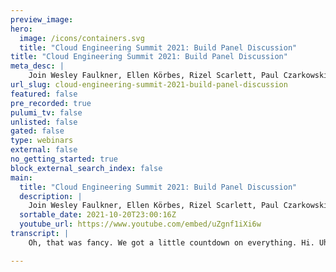 ```yaml
---
preview_image:
hero:
  image: /icons/containers.svg
  title: "Cloud Engineering Summit 2021: Build Panel Discussion"
title: "Cloud Engineering Summit 2021: Build Panel Discussion"
meta_desc: |
    Join Wesley Faulkner, Ellen Körbes, Rizel Scarlett, Paul Czarkowski as they discuss a variety of topics related to Cloud Engineering.
url_slug: cloud-engineering-summit-2021-build-panel-discussion
featured: false
pre_recorded: true
pulumi_tv: false
unlisted: false
gated: false
type: webinars
external: false
no_getting_started: true
block_external_search_index: false
main:
  title: "Cloud Engineering Summit 2021: Build Panel Discussion"
  description: |
    Join Wesley Faulkner, Ellen Körbes, Rizel Scarlett, Paul Czarkowski as they discuss a variety of topics related to Cloud Engineering.
  sortable_date: 2021-10-20T23:00:16Z
  youtube_url: https://www.youtube.com/embed/uZgnf1iXi6w
transcript: |
    Oh, that was fancy. We got a little countdown on everything. Hi. Uh Welcome to this uh build panel at the Cloud Engineering Summit. My name is Paul Chikos and I am honored to be in the virtual presence of this amazing group of experts. How about we all take a moment to introduce ourselves? Uh Let's start with Rozelle. Yeah, sure. So, like you said, my name is Roselle. I currently work at github as a junior developer advocate. Um You can follow me on black girl bits. I'm probably gonna follow back and interact with you. So definitely follow me there. Um I have like a background in software engineering, mostly front end. So I wouldn't call myself an expert in cloud development, but I'm excited to learn from the other panelists. Awesome. And uh Wesley tell us a little bit about yourself. Sure. My name is Wesley Faulkner. I'm currently the head of community at a company called Single Store. They're a database company that is unifying both column and roto that's whole plug. Uh And uh I've been there for about three months, but before that, I was a developer advocate for a company named Daily doing web RT C work. And even before that, I was a developer advocate and a technical community manager for Mango DB. Uh So my, my foot in the cloud has been in several different buckets. Uh If, if that's, if that's where we're using rain analogies. Uh And I'm also on Twitter, I'm Wesley 83 there as on many services. And so please reach out to me as well because I love talking to people. Now Wesley, I was told that you also hold the world record for the number the most amount of soup dumplings eaten in an hour. Is that true? Um I don't know where that information came from. Um I've hired a scrubbing agency to remove that from the internet. So um it should not be found anymore. Uh but that that is not true and so I will, like I said, publicly deny it uh officially. Ok. Well, we we can just cut that in editing, ok, guys. Alright. I've got confirmation. We're cutting editing Ellen finally. Uh last but not least. Yeah, I'm Alan. Um I work at Tilt um head of product, the tilt um tilt is a development environment as code solution basically. Um And I've been in the Cuber developer experience side of things for, I don't know, quite a few years now. I used to do that for first. So uh some of you might recognize me from talks and whatever some of you might recognize me from like Twitter shit posting. Um We were talking earlier about the bios and then people were asking, OK, how far back should I go in the bio? And then there were some jokes there. So I would just like to clarify that my parents met uh when they were working in the state data processing company that existed in Brazil at the time. And according to my mom, my father would type a little bit and then look at her and then type a little bit and then look at her and yeah, and long story short, I'm here now. Well, I'm glad that he touched a little bit and looked at her and then touched a little bit more because it brought something wonderful into this world. You're too kind and stop it. I guess we should uh get started. And one of the things I thought about uh we're at this thing called the Cloud Engineering Summit. And I'm gonna be a little bit honest and say, I don't even really fully understand what a cloud engineer is like. I come from an off background. And so I do know that from like from experience that the practical difference between say ac admin and a devs engineer is about $100,000 a year. But I don't know if that's the same for software engineer or C and cloud engineer or if there's a little bit more in depth and uh a little bit more to it that, that's a question sort of, I will jump on that one. I would say that the difference is uh there's several different specialties and several different varieties. And so, um being able to orchestrate different types of environments based on your needs and wants can be very custom targeted for, for even verticals. Like if you're in finance, if you're in uh a place where you're dealing with extremely highly regulate, regulated industries, it's, it's a variety variety of different things. But I would say a cloud engineer is someone who is more infra uh versed on how the infrastructure is set up and how it's orchestrated and how it's maintained. And so, uh there's a lot more of like getting what the requirements are and making sure that it, it works the best as possible, but also being able to troubleshoot different specific types of environments but have them look almost the same depending on your needs. Yeah, I would agree with you. I mean, I have a background in software engineering and I've like played around with Aws and Kubernetes a little bit, but I wouldn't say like, I understand every single thing that's going on and why I'm doing it. And I'm not like provision and maintaining some of these things. I sometimes had to do those because I like worked at startups and, you know, there was nobody else to like, set up a Dynamo DB table, but I don't think I had, have enough like knowledge and background. So there is there is a big difference to me. Yeah, I to me it's a bit like for example, you have a game engine developer is that a software engineer? I think whatever the title we're talking about is a specialization of software engineering. And sometimes even you can be working on the thing and not for example, you can be working on cloud stuff but you're not a cloud engineer, for example, maybe you're doing something and all the cloud stuff is abstracted away and all you have to do is whatever thing you are a specialist on and you don't really know what you're doing even though you are doing effectively cloud development. So two fa do I, am I a security engineer now? Absolutely. You're now the security engineer and you're now responsible for the security of the entire site going forward. That's just, that's how it works. I I will watch for you on linkedin for that. OK. Thanks. So I guess that's probably a really good point. It feels like we're seeing a lot more of like the, you know, the concept of like that full stack engineer that does everything and you know, maybe that is one person wearing many hats, maybe it's like the line blurring between like what is infrastructure code, what's app code and like even like what's uh like application life cycle with like C I CD and G ops and stuff like that. So that line appears to be getting blurry. Like, is, is, is that accurate? And if it is, do you'll see it as a good thing or do we, can we take it too far or not far enough? I think that I, it's, I've seen you come off of me, Ellen so you can jump in. Um, but I think that maybe it's getting a little blurry but I don't know if that's a good thing because I don't think that everyone should, everyone can't be a generalist or good at every single thing. So it almost doesn't make sense. It's good to like have like that extra knowledge to be able to like dive in if something's broken, you know how to like try to like noodle your way around there. But I don't think that like all software engineers should be doing infrastructure development and all infrastructure engineers should be doing app development. Um because I don't think things will look great. Like that's like a back end developer doing CS S that's, that's not gonna look as great as we hope would. It would. Yeah, I, I guess I have strong opinions on this. Um So at my job, we, what we do is basically abstract away uh puberty and microservices complications so that people can do what their actual job is. And that's kind of our goal. But also from the companies we work with, for example, sometimes uh people are oh doing acts with Cubers is hard and then we go like, oh we can add a few buttons here so that uh you just click a button and then Cubers does the thing and then we bring it back to them and then they're like, no, no, no, no, no. The developers should not click on anything. Cubers. They should just write their code. Don't let them touch cubers. So I, I feel like what I see is a very strong push towards let's keep it separate because when we try to mix it up, everyone is confused and I know this opinion is not popular in many circles. But what I can see like put on the, put the feet on the ground and in the actual people working that day to day, uh definitely the more you try to mix disciplines, the more messy it is. So what I would say is have someone who really knows all the cloud stuff, they set it up, they create the automation, the abstractions. Um And then like, oh yeah, you're a front end developer, a backend developer, a security engineer or whatever. Well, maybe security is different. But um all the other developers should like be really good at your thing and then let the person who's doing the thing be really good at their thing. I, I have to say it kind of reminds me of uh I, I did, I left this out of my bio because, you know, we we're constrained on time. But uh I used to for about a decade, I was a social media manager, like in the very beginning of when social was a thing for companies to start actually doing a live channel, right? That this was on uh a live journal. This is friends actually, I think so a little bit later. Yeah, but when, when social media marketing was basically, can you post the Facebook? That's basically what it was. And then it went into once you past on post on Facebook, you have to like attach an image. So now you have to do a little like image editing and then you have to do video because video is gonna scale and that's why we're gonna reach people because that's better. So you have to do video editing and then, oh we need to do metrics, you need to make sure to see if it's working. And so you need to do some analytics and, and do some analytics and tied to that. Oh But you know, animated gifts are really good too. So you need to do that. Oh And we need to do um some uh some, some overlays and some compositing in order to make sure that all the other stuff kind of like really comes together and then, oh we need to do some like a BM like some um uh account based marketing. So you need to target to make sure our message goes to specific places Oh, and then we also need to buy some ads. And so we need to do some ad targeting on top of that to make sure that it, it, it just kept growing and growing and growing as the market became more sophisticated. And then, then we started having more tools to actually target the thing that we're trying to do. And then we had some automation that was brought in to help make it so that you can just post once and it goes everywhere. Um So I think there are positions where you want someone to kind of try to do everything. It, it may not be the best, but it's better than not doing it at all. But uh as you go grow into more specialized and more um bigger budget and you, you've gotten the all the, the low hanging fruit is gone and you're trying to do optimizations, you're gonna need specializations in every little thing in order to really not just leverage what your, what your um that that specific thing, what your advantage is and that one platform. But you also need to make sure that for whatever you're doing that not just the defaults of what you think is good, but just really tweaking it, doing the testing, look at the numbers and really fine tuning that knob to get it right. But also it's good from uh like an employee employer relationship to realize that um when uh talking about the analogy of social media, um those roles like entry level, social media roles and they want you to do everything. If the employer is not really educated on all the nuance into what our role is, then us in the field will be undervalued because they won't understand all of the things that are on our plates and that we're responsible for or also how much better and worse it can go. Like there's a huge variability on how you execute. You can make it just work or you could make it like optimized for like your, your bills to be lower or like your down time to be shorter um or um your replication uh in different regions to, to, to, to be optimized for where your data lives as opposed to where it's access to, to cold storage to like life management of where things are. You know, there's, there's whole kinds of tier that you can do and it's very complicated and it is getting simpler because it's allowing one person to do a lot of big different things by trusting in some of this infrastructure. But um as you get bigger, there's gonna be more uh nuance. Uh And even if you see like these large companies that have security breaches because they don't have people specializing in security, they check a couple of boxes and they think, hey, I'm good the with more, more users, more visibility, uh your target becomes bigger. And so, and that's gonna be for every link in the chain. So uh yes, it's good that that things are getting more complicated. But yes, as you get bigger, you should, in my opinion become a little bit more specialized, right? So I feel like, oh, go ahead. So, yeah, let me, let me pick up something that Bosley said. Um I think it's important for people to realize that. Well, like he said, at different scales, things are different. So for example, you have a startup, it's like five people. Yeah, you're gonna have to do everything or, you know, things that it feels like everything because there's no, no other way. But the thing is you're not gonna do a great job at any of them. And when your company grows to 50 people, uh people are gonna spend a lot of time fixing all the things you didn't do very well and that's fine, that's normal. Um But then the thing is at that scale, you shouldn't be looking for more people who can do everything just like the the person who wasn't the five people startup did. Uh Now you're looking for experts and then uh it's important to have the, you know, principal senior staff director of something, something to have like one person who actually is familiar with the whole field to coordinate all the experts. So that's important. But if you try and get that person, the senior some director, blah, blah, blah to, to actually do all the things that person is gonna go. Absolutely. Like, yeah, their head's gonna explode because it's too much. So at, at, at one point, the person who knows everything should do everything because there's no other alternative later, that person is gonna stop doing, the thing is gonna start coordinating and letting the people who actually understand all the details, do their jobs. So in, I guess in the olden days we would often like at the enterprise level, call that person, the enterprise architect is there like a like a cloud architect type role or position that would be different enough from that to be its own thing. Uh Or is that even something we don't necessarily even need now uh like a dedicated like architect type role? I think at that level, the person should like whoever is in that position should be up to date on whatever the industry is. So if you're there something something architect in 2021 you need to know cloud stuff. That's my my take. If you don't, then you probably should not be in that position. I've talked a lot. So I'm trying like to hog the mic but I'll just say one little thing. Um uh What you're saying makes sense in terms of the skill, but not necessarily the title titles come and go and they just get made up. Uh What's most important is the skill set uh over whatever you call it. So um depending on like we mentioned the scale of the company, you, you might have all the things. Um but as you get bigger, um you actually might need more like AAA specific cloud architect for each cloud maybe or something. I don't know. Um But uh yeah, the the the the skill is the big top line, not necessarily the title, right? And then from the like the difference between like infrastructure and application focus like developers, like, you know, in the past, they were super distinct, we kind of merged them together with de Ops, we kind of split them out a little bit more with SRE uh and with some other things like, where do you all feel like that fits? Is it was, it was, it was it too far when like every Dev team had their own Dev op or is it too far when we have a separate Devs team? Like, how do you all feel like that sort of stuff uh should work in a, in a healthy medium size environment? I don't think it's too far to have a DEV ops team that's dedicated to a software engineering team. Um Like I mentioned already, I've been on in startups where like, we didn't have that because we weren't at that level yet. So it was kind of just me like putting up lambdas and being like, oh, I hope this is right. Uh And I mean, nothing, nothing broke and I think everything's fine, but it would have been great to have a Dev Ops team to make sure everything was going very smoothly. Um Even for like releases that we did, they were so crazy. Like we would like do releases at like 9:10 p.m. and like it would be very manual because none of us really had those skills. So looking back, if I, if we had a Dev Ops team, and if we like grew to that point where we could have one, I think that would have been very helpful, we would have been able to like move faster and understand um like how to optimize everything. So cloud engineers dev ops whatever if you have like a team of back end, front end and quote unquote full stack developers, like I think a DEV ops team is definitely beneficial. I I think there's a, when we look at the, well, let's call, it says admin like way going to the roots and then what we have nowadays, I think the main difference is like back then the developer was separate from whoever would put things in production. So I would, here's my binary. Now you throw, you know, shoot it into the cloud with a cannon. I don't know how it works. Um And so because of that, the teams are separate, right? And now people went into UPS and I think it went too far into wanting every developer to understand the infrastructure. I think that, to me, that's completely wrong. And you know, the experience I have seen things in practice reflects that. But II, I think people are arguing, people argue a lot about should developers know all the stuff, et cetera. And to me what I see the most interesting in this, this shift is all the automation. So before you would like, the developer would give the ops person uh an artifact and OK, now I'll put it there. Now, um the developer gives that artifact to a system that the ops person has built. And then that system puts the artifact um in production. That is different. Like the developer having the mechanism to put things in production is different than the developer understanding all the info behind it. So to me, it's a matter what DEV ops brought compared to before that was good to me is automation is good tooling and machinery and abstract. That's my opinion. So I I would not say a developer needs to know Infra. I would not say a developer should know infra. Of course, if you want it cool, but we need to have specialized people who know about the Infra. And then developers can directly interact with that mechanism without needing a person to handhold, but they should not. It's like I can drive a car. I have no idea how a car works basically to make ops is the car, right? And at the same time, if that car broke down. Uh, even if you knew a little bit enough, how much is it worth your time to sit there and try to fix it. It's better to hand it off to an expert. Uh, someone who lives and breathes it every day rather than you getting up to speed cracking open the manual and saying I can probably fix it if given enough time, but your time is gonna be more valuable spent on doing the thing that you're best at rather than doing the thing that even though you have the skill and knowledge to figure it out. Why, why? Yeah. Yeah, that, that's an interesting analogy. I immediately thought of, um, like roadside assistance, like your car breaks down, you know, you call roadside assistants, they show up and they kind of have a limited things, number of things they can troubleshoot before they'll, like, put the car on a truck and take it elsewhere. And I feel like there's probably a, an, a super interesting analogy there with like how you handle, like on call and things like that where, you know, the developer absolutely doesn't need to know how to fix the car, but they might need to know how to do, like some of the smaller, like, uh, like more well known troubleshooting kind of things. Yeah, I know the problem is the engine and not the tire kind of thing. Exactly. Yeah. So, uh, Ellen, you kind of touched on this a little bit earlier, but like how comfortable should say a web developer be with Kubernetes. Like not at all. Like they should never see the Yamal involved in making that work or should they be intimately involved in it? I mean, I feel like you kind of partially already answered this, but I also feel like you kind of have a lot more uh answer left in you. OK. Um Yeah, my ideal scenario would be Cuber Nati is the operating system. I don't know how Bluetooth drivers work on my computer. I don't wanna know, I don't care, just make it so that I click a button and it works to me. Kubernetes and all of in should be like that. Um Someone sets it up, someone who knows what they're doing, who's like has the skills, everyone else is a consumer. They don't know, they don't care if something breaks either the thing, fix it, fixes itself because, you know, self healing mechanisms, et cetera that there's a whole topic there. Um Or someone else fixes it. I, I don't, I don't think anyone whose job is something, something, for example, or something, something cloud. Anyone whose job is not that should have to know or care about it. Yeah, I agree from a developer point of view. If something's broken in Kubernetes or Docker or something like that, I just want to be able to see the logs and go tell someone like, hey, um this is broken I need help you fix it because I don't want to spend my day um fixing that part when that's not part of my ticket, my ticket is to like make a button work or something like that. So, yeah, I, I wanna be able to use like Docker and stuff like that, maybe to do a deploy, be able to read the logs if something's broken. Like you guys were saying with the car analogy knowing like, OK, my horn is broken, my engine is broken, whatever it is. But I don't know, like under the hood why it's broken or what to do with that. And I prefer to be at that level. Yeah, it's cumulative should be acting like the operating system, you put it on there, it should run and it should do it, the thing it's supposed to do as long as it's supporting the program and allocating resources as it needs to. Um, you shouldn't have to worry about it. So it feels like we're at this spot where we should, we still need to have people with distinct skill sets, but the more context they have about what's going on the better. And so it's not that they need to be able to do, but if they know and understand a little bit, it'll make them a lot more functional in the, in the overall structure of things. Um How do we, how do we kind of make sure that we balance that so we don't end up just making, just going back to like, everyone needs to know everything, go back to doing the whole skills creep where we need more, more, more and more like senior people because we're like outs skilling um being able to bring people in and train them up. How do we, how do we stop ourselves from doing that? So we can still provide like an entry level for junior people to come in and be able to like really contribute meaningfully without spending three years learning how your particular weird way of doing things works. I, I gotta say that's a, to me it's a false economy. You can do both. Um I one thing about technology, like if you just look from when I started to where, where I ended up, the pie just gets bigger in terms of the, the amount of jobs. So it's not thinking that it's gonna go totally careening to the point where like, no one could get started because it's just uh you have to be so senior I think for every little thing it can be tiered and there's a, there's an entry path and some of it could be just like someone starting almost doing pure automation, they just hit the button and let it go. And as they find a thing that they like, they can specialize and kind of like strip away those layers until you get towards the bottom. Um Ultimately, we're all working on computers, right? You have memory, you have storage and you have like um like some sort of engine that runs the operations like ac pu and once you, I mean, if you start there, you can, you can keep piling things on. Um And so someone could say, oh well, I can do code optimization and someone says, oh I can do it in C++ and someone can say, oh I can do it in assembly and then someone I can do it in machine code. I mean, there you can keep going lower, but at the same time, you can still go up the stack. And so um I, I don't, I think it's, it's, it's just because it's getting like more complex and there are more jobs, there still is gonna be an entry way for everyone because there are, there's gonna be ways that the pie is gonna grow where if you find your niche, you're still gonna be able to get closer to the core if you're starting from further outside of the circle. That's just my opinion. Yeah. And I was very passionate about hiring entry level people. I agree with you. Like I don't, I don't see why you can't hire them. I understand that like the, the needs are going to get more and more complex, but like you're saying, everyone will eventually grow up to that point. Um I think to me simply hiring a senior person for that role and then also like um very quickly after hiring an entry level person so they can work with them and kind of like grow, get to that spot and then do that same cycle again, is maybe a good solution of like making sure that the entry level person is not um feeling like they're underwater, but then also making sure that you're not too top heavy as and as a team or like um a hierarchy. I think if you do that, it should level out because the entry level person is learning, the higher up person is continuing to grow higher and higher and you just keep doing that over and over again. So what I'm gonna say now is basically a pitch. So I'm not gonna say the name of my company in this segment, but it's like what we believe in kind of a thing. So like if you go back a few decades, can you be a software developer if you can't write machine code? That was a real question. And the answer was, well, here's assembly. You don't need to know machine code anymore. And then a few years later, can you be a software engineer if you can't write assembly and well, OK. More, more tooling. Uh Give me another language. Uh a few years later. Oh Yeah, this thing is so complicated. Here you go. Here's an ID. Um More stuff. OK. Now your ID can do magic and so it goes and to me the difference between there's so much cloud stuff to learn, we can't bombard people quick enough because it's too complicated. We can only hire seniors because juniors don't know. The first thing about this, the answer to that to me another layer of abstraction, more tooling. Um So my company does tooling company I worked at before the tooling before that I was writing tooling internally for a company. And before that, I was like working on tools and complaining that we didn't have all the tooling that then I went on to write in the years after. So um I, I think, oh Cuber's is too complicated. Like we, we hired the, the, I don't know, web developer doesn't know Cubers, they can't work here. No, just abstract cubers away. Um That was not a reality a couple of years ago. Uh maybe, but right now it is um many, you don't need to deal with the intricacies of Cubers anymore to be effective as a front end or like um you know, the API engineer or et cetera. Uh So if you don't want to do it, don't. And it's basically the responsibility of whoever is setting up those systems and in larger companies to, to use the the right uh ways the right tools, right machinery. So that uh you know, that all the junior people who come in can be effective at the things they know without having to, you know, relearn uh all the codes of the 68,000 processor, for example. And uh just to piggyback off that, that's a really good point. The tooling helps make this more accessible. But we are also in a place where the education is becoming more accessible. You had to have a graduate level degree in order to work on computers. Then it moved into, you can just have like a bachelor's like a CS degree and you can go and get started and then uh we have coding boot camps and then we have like free code camp for instance that you can just be able to start teaching yourself this with youtube videos and hacking things uh online or going to a hackathon. Um The, the entry level to, to the information is, is also becoming way more accessible. So if you look at the trends, the trends are that there are gonna be more entry level jobs or they're also gonna be people who are gonna be more qualified because they're able to access their certificates or certifications, uh like all the stuff that they need and be able to do it all themselves um for nearly free or close to, close to um close to free as possible. So, speaking of abstractions, um you know, we're often either building abstractions or we're using someone else's abstractions, right? Usually both on top of each other. How, how like is there a way to tell when you're at that sweet spot of abstraction and when, and also like, how do you know when you've gone too far and, and where have we not gone far enough? Just give me, just blast me about abstractions and like your thoughts on where we're at with them, if we're doing it right? If we're way off, I would say money. Um, are you losing a lot of money? Like, OK, you can only, let's say you can only hire senior people. Now, senior developers are extremely expensive. They're very hard to find too. So like getting a senior person in the door costs you a lot to find them, it costs you a lot to keep them next year. They're gonna do the next Chinese thing. You need to spend it all. Again, junior people are a lot easier. A lot of junior people, they just want a job doing interesting things. You can find a lot more of them. So, but they don't know all the things. Um and we kind of know the solution that when something is too complicated, build something uh abstracted away. So it, to me it's a matter of money, like at what point did um did it become the case that it was actually cheaper to have all the tooling do the stuff uh than it was to hire only qualified people that could do it without the tooling. So to me, money speaks, um it's like look at how much it costs, look at how much it would cost to have a solution. And, um, yeah, that's, that's what I think Wesley, you can go ahead because I'm not sure I have an opinion on this. My, I was thinking like, um, we're talking about complexity but we're also thinking about when everything's automated, you click a button and then it goes down a whole chain and if you don't know what it touches or how it interacts and something goes wrong, if you automate it to the point where you don't know where problems are happening or what's can cause them and you can't like, dig deep enough to actually get to the heart of it. That's, that's something that means that you've probably over automated. Um when, when you click the button and it doesn't do the thing and then you're like, I don't know why it's not doing the thing. Um That probably is where you've gone too far. Um And you haven't, sorry, go ahead. I have, if the whole thing went and it broke and you don't know where it broke, you automate it wrongly because you need to have visibility through the automation process. So whoever wrote that automation did a bad job, right? If you automated that person's job away and you're like, hey, everything works, we don't need you anymore. Like everything works. So, and, and like when it does break and then you don't have someone there to like actually be able to have that knowledge to order to take it apart or to reengineer it or to fix it then. Yeah. Absolutely. Yeah, I feel that that's a real thing. Like you, you, you use a new abstraction and then the, I guess the default way to think from a business perspective is great. We can fire all these people that used to have to know this stuff. But the reality is like at least a couple of like layers of abstraction deep. You still need to have a good grounding in it. Like even doing like Kubernetes stuff, even if you're using something on top of Kubernetes, you still need to, at some point be able to troubleshoot and discover when, when like slow I ops happen. Right. Yeah. Unfortunately, it's even harder because that's not something that's easily exposed to you. It's uh sometimes like people think everything's going right because nothing goes wrong. And so they, when you stop using an umbrella because you're no longer getting wet and then you decide that you're like, oh, things are going great. We don't need this anymore and all the problems happen when you get rid of those people who've been holding back that tide and, and all those and making sure that all these fixes are happening and you just haven't heard about them because nothing has broken because they've been doing a really good job. Right. Right. It's like, it's like a spring if you just throw out all your, you know, cold weather gear and then get surprised when winter comes back around. I, I think it's like if you create the automatic machine that does your job, you've automated yourself out of a job. But the next step of that is you automated yourself out of a job and you got yourself a job as a Paul automatic consultant. Yes. And you have to file bugs like this joke is not corny enough. Please resubmit. Cool. Right. Um uh We're getting close to time. Does anyone have, have we, have we not talked about something that like is burning inside of you that you really need to like, just get out there and talk about any final words of wisdom, pouting goodbyes. I, oh, you're a mute. No, you're gonna say something about that. Oh I was gonna say the only thing I wanted to talk about is the question of like, who should touch production systems. I was curious about that because I, like, I wanna touch production systems. Like, how else am I gonna know? Like, what broke, what went wrong? Um Especially if like sometimes something works locally for me, um or on staging and all that, but on production it doesn't. So I wanna be able to dive in. So I'm curious about y'all's opinion on that. I would say if it works in development and it doesn't work in production, you probably don't have a very good development environment. True. Um Of course, not always, but I see that a lot. Um And I think more importantly and this is like an opinion. Um I think more important than a developer having access to production is a developer having fast feedback towards what they're doing. So you don't like, OK, sometimes you do stuff and you're only gonna find out if it works in production, no chance to replicate. And sometimes that's the case, it's the case, a lot less than most people think. Uh In my opinion, there's a lot you can replicate uh in development environments. And then I think the important part is uh for example, um and I'm going very close again to doing a sales pitch, but I'll try to hold myself back. Um For example, you are working on a service that depends on another service. You spin up both locally on your machine, you make a change, it looks good, you push the commit, uh it goes into Cubers and it's broken because it runs on local hosts. It doesn't run on Cubers. Um If you can make a change to your code and it syncs live in half a second with your development environment, your development environment is cuna it has the same config the same policies, the same everything that your development environment does. You can see that instantly in the blink of an eye, whether it worked or not. And when it goes into production, it's very likely that the results you saw in development are gonna be the same in production unless of course, it's one of those exceptions that for example, if you depend on high traffic to know if a thing works, you're not gonna have as much traffic in development. But if it's like, does the thing work or not, like, are they config? Right? Do things mesh well with each other, there is a lot you can do in development with instant, like near instant feedback. Um And I think a lot of people don't realize that they can have a really good environment and then you end up with all sorts of trouble like people developing local hosts and then it doesn't work. You're not wrong. I feel like some of my develop viable te sucks. Yeah. Yeah. Simulation like you were mentioning before is, is something that it can help with low testing and some of those variables that you can't do in like staging. But also I think if you are, if you're a developer and you are pushing to production on your own with great power comes a great responsibility. Expect like something goes wrong. You're on the hook on it, you're, you're in that team working to make sure that's done. Uh And you, it's your, it's your, it's the burden on you to like get everyone in the loop and to make sure that you monitor that. And uh if, if you need help, you get help and that that structure is in place to support you if you're pushing to production directly. Uh I, I rather like hand it off than have someone monitor. Make sure it's, it's good. But yeah, if, if you feel that you need to do it, I think you should be empowered to do it, but there should be a system, not just like tech technology but like, you know, a policy in place to make sure that you are supported and uh that everyone knows if, if something goes wrong, that there's a way to make sure that it, it, it's taken care of in a, in a timely manner. Ok? I feel like even from like an old school operations perspective, you know, production should really be a, a look but don't touch unless there's a really, really good reason to touch, right? Because the moment you change the smallest bit and in a way, even just logging on to a server changes things, um you know, you've in potentially invalidated what your automation does and then you've also potentially not captured any changes you make to fix it and brought them back to your automation. And so I, I kind of agree with what Wesley said, which is like, you should be empowered to do all the things that can be done in production, like safely in the scope of your like processes, policies and tooling. Um But like we, none of us should be playing around with production for the sake of playing around with production. Um Hopefully, hopefully that's not a thing we do anymore. Cool. I knew this was like a, a spicier question for me. So I was like, I really wanna wanna know y'all's thoughts. It's high on the scope of scale. Yeah. That's very spicy. Very spicy. All right. So let's, let's call it. I think, I, I don't know how we, how we doing. Have we covered everything? Do we need to reach, reach into the people behind the curtain and ask if they wanted to talk about anything else? Do we need to spend time talking about favorite foods or anything to take some time? I do want to say, I do want to say one little thing though to talk about what the future looks like and where we're going, we talked about automation and II, I think automation and abstraction is like, it's, it's clear that's where that's coming. Um What I'd like to see and this is a little off topic I around technology is um the responsibility of one person for each role. Um instead of it being more equitable in terms of, you know, coming through the pandemic, making sure that we have a strong work life balance um that we are people, we are not machines. Um And then uh also with respect to specialization that it's impossible to assume that each person is well rounded as well as specialized and sometimes you're gonna be good at one thing and bad at others. And hopefully we can move towards a skill based economy where the skill set is where we're, we're trying to really like hone in and do and not all this other stuff, not that it's not important, but it's not so so thing where like you are need to be the person that's implementing it, designing it, writing the report, giving the presentation and then like you, that's all considered one part of the job. Maybe if we can just start splitting those things up as well and not just looking at the infrastructure and figure out what goes where I just wanted to say that if my hope is that we will move beyond just wondering about who we're gonna hire. But like what are they gonna do and do? They really need to do that for us to be successful? See Wesley, now you've set the bar and now we need Roselle and Ellen to also tell us their hopes and dreams about the future of cloud engineering if they can choose who's going to speak first. I know we both said we'll go first. Um I'll, I'll, I'll, I'll try. Um let's see. I think what I hope for cloud engineering is um kind of similar to what all of y'all said so far is that we are moving to a space where I don't have to dig in Aws logs and Cooper Netti um especially as like a more entry level or early career developer but there is that push of a button and I still get some insight into why things are happening, but I'm not responsible for all of that. And I, I, when I say I, I mean, to be representing all the other early career developers out there. Yeah, I, I was alluding earlier before we started recording that I could rant about all these things for 10 hours. Um And I'm kind of trying to follow the conversation but yeah, there's, there's so much we could talk about here, like uh as the discussion was going back and forth. I was thinking like, um how, how much, for example, like there's a lot of, there's so much stuff here, like, for example, should every developer know how to install Docker? Like you would think that's simple, it's not um or like just install Kubernetes like QC TL, et cetera. That's work. Um There's, there's so many questions like, um for example, I, I keep talking about development environments and then everyone's like, oh, but I can't run all of that flicks on my laptop or the their environment doesn't have to be your laptop. It can be depending on the scale. It doesn't have to be, sometimes it's both on your laptop and in the cloud and things talk to each other. Um Yeah, so I, I think, I think going forward, we are probably going to see a lot more um very easy to use solutions that right now are very complicated to implement. Uh, like there's a lot of stuff that I see at, at partner companies that I work with that that are like, you just gotta stop and really give it to them that. Well, that was an idea I would not have dared to implement and they did it and it actually works. So maybe you should copy that and make it a push button, product size, easy to use version. Um So I, I mean, I'm, I'm certainly biased because I'm, I'm building this stuff as like as it happens. But yeah, there, there's so many elegant solutions to these problems that I think if in the future, we can make them very easy to use for everyone without previous training without anything just here saying default takes your app is the thing. Um There's so much room for growth there. Nice. Well, look, thank you all so much for joining me. Uh This has been a really fascinating, enjoyable discussion. Uh And thanks everyone for at, at, at home or in your offices or wherever you're watching this from uh for joining us. And uh everyone say goodbye. Are we supposed to do two hand black ways? Bye. Ok, bye. But that's just how you're supposed to end Zoom calls and stuff now. Right. Bye bye. See y'all.

---
```

